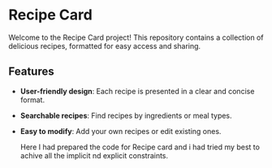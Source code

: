 # Recipe Card

Welcome to the Recipe Card project! This repository contains a collection of delicious recipes, formatted for easy access and sharing.

## Features

- **User-friendly design**: Each recipe is presented in a clear and concise format.
- **Searchable recipes**: Find recipes by ingredients or meal types.
- **Easy to modify**: Add your own recipes or edit existing ones.

   Here I had prepared the code for Recipe card and i had tried my best to achive all the implicit nd explicit constraints.
